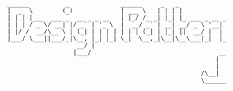 <pre>

______          _              ______     _   _                      
|  _  \        (_)             | ___ \   | | | |                     
| | | |___  ___ _  __ _ _ __   | |_/ /_ _| |_| |_ ___ _ __ _ __  ___ 
| | | / _ \/ __| |/ _` | '_ \  |  __/ _` | __| __/ _ \ '__| '_ \/ __|
| |/ /  __/\__ \ | (_| | | | | | | | (_| | |_| ||  __/ |  | | | \__ \
|___/ \___||___/_|\__, |_| |_| \_|  \__,_|\__|\__\___|_|  |_| |_|___/
                   __/ |                                             
                  |___/                                   _____                      
                                                         |    |____ ___  _______   
                                                         |    \__  \\  \/ /\__  \  
                                                     /\__|    |/ __ \\   /  / __ \_
                                                     \________(____  /\_/  (____  /
                                                                   \/           \/                                   
                                                                
</pre>
